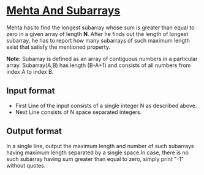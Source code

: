 # [Mehta And Subarrays][link]

Mehta has to find the longest subarray whose sum is greater than equal to zero in a given array of length **N**. After he finds out the length of longest subarray, he has to report how many subarrays of such maximum length exist that satisfy the mentioned property.

**Note:** Subarray is defined as an array of contiguous numbers in a particular array. Subarray(A,B) has length (B-A+1) and consists of all numbers from index A to index B.

## Input format

- First Line of the input consists of a single integer N as described above.
- Next Line consists of N space separated integers.

## Output format

In a single line, output the maximum length and number of such subarrays having maximum length separated by a single space.In case, there is no such subarray having sum greater than equal to zero, simply print "-1" without quotes.

[link]: https://www.hackerearth.com/practice/algorithms/searching/binary-search/practice-problems/algorithm/mehta-and-subarrays/
